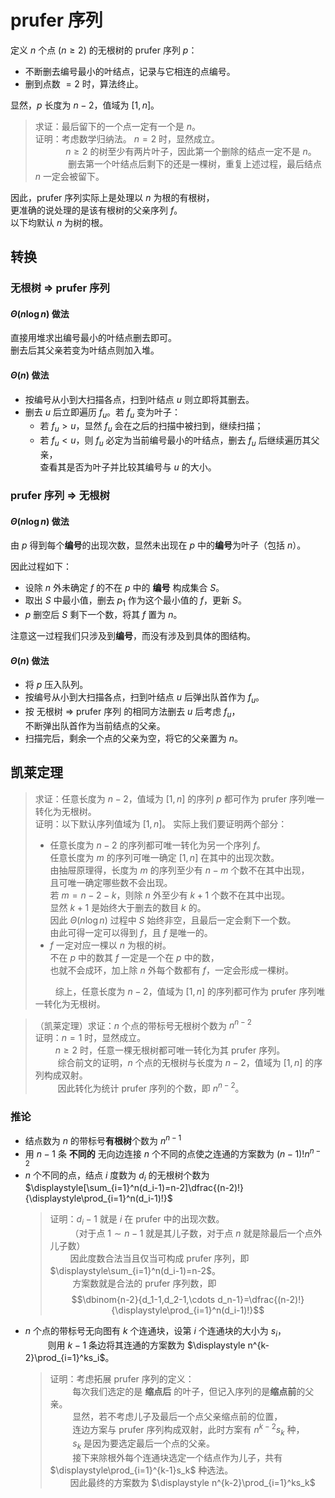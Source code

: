 # prufer 序列
定义 $n$ 个点 $(n\ge 2)$ 的无根树的 prufer 序列 $p$：
- 不断删去编号最小的叶结点，记录与它相连的点编号。
- 删到点数 $= 2$ 时，算法终止。

显然，$p$ 长度为 $n-2$，值域为 $[1,n]$。

> 求证：最后留下的一个点一定有一个是 $n$。  
证明：考虑数学归纳法。 $n=2$ 时，显然成立。  
$\qquad\quad n\ge 2$ 的树至少有两片叶子，因此第一个删除的结点一定不是 $n$。  
$\qquad\quad$ 删去第一个叶结点后剩下的还是一棵树，重复上述过程，最后结点 $n$ 一定会被留下。  

因此，prufer 序列实际上是处理以 $n$ 为根的有根树，  
更准确的说处理的是该有根树的父亲序列 $f$。  
以下均默认 $n$ 为树的根。

## 转换

### 无根树 $\Rightarrow$ prufer 序列
#### $\Theta(n\log n)$ 做法
直接用堆求出编号最小的叶结点删去即可。    
删去后其父亲若变为叶结点则加入堆。  
#### $\Theta(n)$ 做法
- 按编号从小到大扫描各点，扫到叶结点 $u$ 则立即将其删去。
- 删去 $u$ 后立即遍历 $f_u$。若 $f_u$ 变为叶子：
  - 若 $f_u>u$，显然 $f_u$ 会在之后的扫描中被扫到，继续扫描；
  - 若 $f_u<u$，则 $f_u$ 必定为当前编号最小的叶结点，删去 $f_u$ 后继续遍历其父亲，  
    查看其是否为叶子并比较其编号与 $u$ 的大小。
### prufer 序列 $\Rightarrow$ 无根树
#### $\Theta(n\log n)$ 做法
由 $p$ 得到每个**编号**的出现次数，显然未出现在 $p$ 中的**编号**为叶子（包括 $n$）。  

因此过程如下：
- 设除 $n$ 外未确定 $f$ 的不在 $p$ 中的 **编号** 构成集合 $S$。
- 取出 $S$ 中最小值，删去 $p_1$ 作为这个最小值的 $f$，更新 $S$。
- $p$ 删空后 $S$ 剩下一个数，将其 $f$ 置为 $n$。   
 
注意这一过程我们只涉及到**编号**，而没有涉及到具体的图结构。  
#### $\Theta(n)$ 做法
- 将 $p$ 压入队列。
- 按编号从小到大扫描各点，扫到叶结点 $u$ 后弹出队首作为 $f_u$。
- 按 无根树 $\Rightarrow$ prufer 序列 的相同方法删去 $u$ 后考虑 $f_u$，  
    不断弹出队首作为当前结点的父亲。
- 扫描完后，剩余一个点的父亲为空，将它的父亲置为 $n$。

## 凯莱定理 
> 求证：任意长度为 $n-2$，值域为 $[1,n]$ 的序列 $p$ 都可作为 prufer 序列唯一转化为无根树。  
证明：以下默认序列值域为 $[1,n]$。 实际上我们要证明两个部分：    
> - 任意长度为 $n-2$ 的序列都可唯一转化为另一个序列 $f$。  
  任意长度为 $m$ 的序列可唯一确定 $[1,n]$ 在其中的出现次数。  
  由抽屉原理得，长度为 $m$ 的序列至少有 $n-m$ 个数不在其中出现，  
  且可唯一确定哪些数不会出现。  
  若 $m=n-2-k$，则除 $n$ 外至少有 $k+1$ 个数不在其中出现。  
  显然 $k+1$ 是始终大于删去的数目 $k$ 的。  
  因此 $\Theta(n\log n)$ 过程中 $S$ 始终非空，且最后一定会剩下一个数。  
  由此可得一定可以得到 $f$，且 $f$ 是唯一的。
> - $f$ 一定对应一棵以 $n$ 为根的树。  
  不在 $p$ 中的数其 $f$ 一定是一个在 $p$ 中的数，  
  也就不会成环，加上除 $n$ 外每个数都有 $f$，一定会形成一棵树。
>  
>$\qquad$综上，任意长度为 $n-2$，值域为 $[1,n]$ 的序列都可作为 prufer 序列唯一转化为无根树。  



>（凯莱定理）求证：$n$ 个点的带标号无根树个数为 $n^{n-2}$  
证明：$n=1$ 时，显然成立。  
$\qquad n\ge 2$ 时，任意一棵无根树都可唯一转化为其 prufer 序列。   
$\qquad$ 综合前文的证明，$n$ 个点的无根树与长度为 $n-2$，值域为 $[1,n]$ 的序列构成双射。   
$\qquad$ 因此转化为统计 prufer 序列的个数，即 $n^{n-2}$。  

### 推论

- 结点数为 $n$ 的带标号**有根树**个数为 $n^{n-1}$
- 用 $n-1$ 条 **不同的** 无向边连接 $n$ 个不同的点使之连通的方案数为 $(n-1)!n^{n-2}$  
- $n$ 个不同的点，结点 $i$ 度数为 $d_i$ 的无根树个数为 $\displaystyle[\sum_{i=1}^n(d_i-1)=n-2]\dfrac{(n-2)!}{\displaystyle\prod_{i=1}^n(d_i-1)!}$  
  >证明：$d_i-1$ 就是 $i$ 在 prufer 中的出现次数。  
  $\qquad$（对于点 $1\sim n-1$ 就是其儿子数，对于点 $n$ 就是除最后一个点外儿子数）  
  $\qquad$因此度数合法当且仅当可构成 prufer 序列，即 $\displaystyle\sum_{i=1}^n(d_i-1)=n-2$。  
  $\qquad$ 方案数就是合法的 prufer 序列数，即 
  >$$\dbinom{n-2}{d_1-1,d_2-1,\cdots d_n-1}=\dfrac{(n-2)!}{\displaystyle\prod_{i=1}^n(d_i-1)!}$$
- $n$ 个点的带标号无向图有 $k$ 个连通块，设第 $i$ 个连通块的大小为 $s_i$，  
$\qquad$ 则用 $k-1$ 条边将其连通的方案数为 $\displaystyle n^{k-2}\prod_{i=1}^ks_i$。  
  > 证明：考虑拓展 prufer 序列的定义：  
$\qquad$ 每次我们选定的是 **缩点后** 的叶子，但记入序列的是**缩点前**的父亲。  
$\qquad$ 显然，若不考虑儿子及最后一个点父亲缩点前的位置，  
$\qquad$ 连边方案与 prufer 序列构成双射，此时方案有 $n^{k-2}s_k$ 种，  
$\qquad$ $s_k$ 是因为要选定最后一个点的父亲。  
$\qquad$ 接下来除根外每个连通块选定一个结点作为儿子，共有 $\displaystyle\prod_{i=1}^{k-1}s_k$ 种选法。  
$\qquad$因此最终的方案数为 $\displaystyle n^{k-2}\prod_{i=1}^ks_k$
